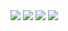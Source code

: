   <img src="{{ 'assets/images/travel/IMG_0663.jpeg' | relative_url }}" class="img-fluid rounded-xl" >
  <img src="{{ 'assets/images/travel/IMG_10579.jpeg' | relative_url }}" class="img-fluid rounded-xl" >
  <img src="{{ 'assets/images/travel/IMG_10659.jpeg' | relative_url }}" class="img-fluid rounded-xl" >
  <img src="{{ 'assets/images/travel/IMG_22509.jpeg' | relative_url }}" class="img-fluid rounded-xl" >
